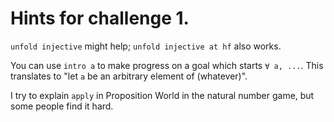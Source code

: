 # Hints for challenge 1.

`unfold injective` might help; `unfold injective at hf` also works.

You can use `intro a` to make progress on a goal which starts `∀ a, ...`. This translates to "let `a` be an arbitrary element of (whatever)".

I try to explain `apply` in Proposition World in the natural number game, but some people find it hard.

